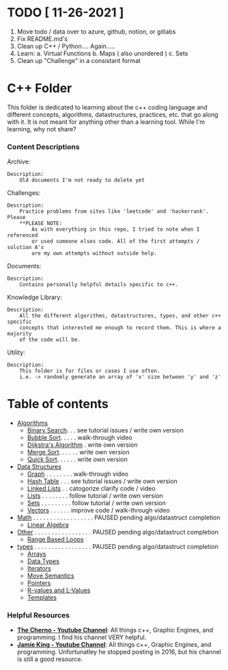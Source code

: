 # TODO [ 11-26-2021 ]
1. Move todo / data over to azure, github, notion, or gitlabs
2. Fix README.md's
3. Clean up C++ / Python.... Again.....
4. Learn:
   a. Virtual Functions
   b. Maps ( also unordered )
   c. Sets
5. Clean up "Challenge" in a consistant format


C++ Folder 
==========

This folder is dedicated to learning about the c++ coding language and different
concepts, algorithms, datastructures, practices, etc. that go along with it. It 
is not meant for anything other than a learning tool. While I'm learning, why 
not share?


### Content Descriptions
Archive:
    
    Description:
        Old documents I'm not ready to delete yet


Challenges:
    
    Description:
        Practice problems from sites like 'leetcode' and 'hackerrank'. Please 
        **PLEASE NOTE: 
            As with everything in this repo, I tried to note when I referenced 
            or used someone elses code. All of the first attempts / solution A's 
            are my own attempts without outside help. 


Documents:
    
    Description:
        Contains personally helpful details specific to c++.


Knowledge Library:

    Description:
        All the different algorithms, datastructures, types, and other c++ specific
        concepts that interested me enough to record them. This is where a majority
        of the code will be.

Utility:
    
    Description:
        This folder is for files or cases I use often. 
        i.e. -> randomly generate an array of 'x' size between 'y' and 'z' 



Table of contents
=================

   * [Algorithms](/algorithms)
      * [Binary Search](/algorithms/binarySearch). . . see tutorial issues / write own version
      * [Bubble Sort](/algorithms/bubbleSort). . . . . walk-through video 
      * [Dijkstra's Algorithm](/algorithms/dijkstra) . write own version
      * [Merge Sort](/algorithms/mergeSort). . . . . . write own version
      * [Quick Sort](/algorithms/quickSort). . . . . . write own version
   * [Data Structures](/dataStructures)
      * [Graph](/dataStructures/graph) . . . . . . . . walk-through video
      * [Hash Table](/dataStructures/hashtable)  . . . see tutorial issues / write own version
      * [Linked Lists](/dataStructures/linkedList) . . catogorize clarify code / video  
      * [Lists](/dataStructures/lists) . . . . . . . . follow tutorial / write own version 
      * [Sets](/dataStructures/sets) . . . . . . . . . follow tutorial / write own version  
      * [Vectors](/dataStructures/vectors) . . . . . . improve code / walk-through video
   * [Math](/math) . . . . . . . . . . . . . . . . . . PAUSED pending algo/datastruct completion
      * [Linear Algebra](/math/linearAlgebra)
   * [Other](/other) . . . . . . . . . . . . . . . . . PAUSED pending algo/datastruct completion
     * [Range Based Loops](/other/rangeBasedLoops)
   * [types](/types) . . . . . . . . . . . . . . . . . PAUSED pending algo/datastruct completion
     * [Arrays](/types/arrays)
     * [Data Types](/types/dataTypes)
     * [Iterators](/types/iterators)
     * [Move Semantics](/types/moveSemantics)
     * [Pointers](/types/pointers)
     * [R-values and L-Values](/types/rvalue-lvalue)
     * [Templates](/types/templates)


### Helpful Resources
* [**The Cherno - Youtube Channel**](https://www.youtube.com/channel/UCQ-W1KE9EYfdxhL6S4twUNw): All things c++, Graphic Engines, and programming. I find his channel VERY helpful. 
* [**Jamie King - Youtube Channel**](https://www.youtube.com/channel/UCda_RJU9-xB0Hswcrjn4SKw): All things c++, Graphic Engines, and programming. Unfortunatley he stopped posting in 2016, but his channel is still a good resource. 


